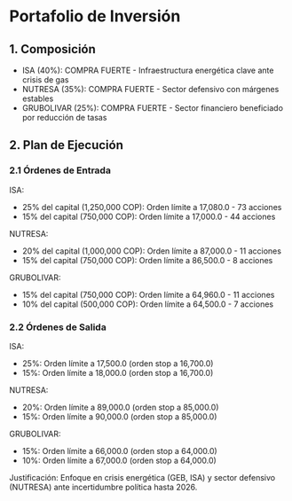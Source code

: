 # Portafolio de Inversión

## 1. Composición

- ISA (40%): COMPRA FUERTE - Infraestructura energética clave ante crisis de gas
- NUTRESA (35%): COMPRA FUERTE - Sector defensivo con márgenes estables
- GRUBOLIVAR (25%): COMPRA FUERTE - Sector financiero beneficiado por reducción de tasas

## 2. Plan de Ejecución

### 2.1 Órdenes de Entrada

ISA:
- 25% del capital (1,250,000 COP): Orden límite a 17,080.0 - 73 acciones
- 15% del capital (750,000 COP): Orden límite a 17,000.0 - 44 acciones

NUTRESA:
- 20% del capital (1,000,000 COP): Orden límite a 87,000.0 - 11 acciones
- 15% del capital (750,000 COP): Orden límite a 86,500.0 - 8 acciones

GRUBOLIVAR:
- 15% del capital (750,000 COP): Orden límite a 64,960.0 - 11 acciones
- 10% del capital (500,000 COP): Orden límite a 64,500.0 - 7 acciones

### 2.2 Órdenes de Salida

ISA:
- 25%: Orden límite a 17,500.0 (orden stop a 16,700.0)
- 15%: Orden límite a 18,000.0 (orden stop a 16,700.0)

NUTRESA:
- 20%: Orden límite a 89,000.0 (orden stop a 85,000.0)
- 15%: Orden límite a 90,000.0 (orden stop a 85,000.0)

GRUBOLIVAR:
- 15%: Orden límite a 66,000.0 (orden stop a 64,000.0)
- 10%: Orden límite a 67,000.0 (orden stop a 64,000.0)

Justificación: Enfoque en crisis energética (GEB, ISA) y sector defensivo (NUTRESA) ante incertidumbre política hasta 2026. 